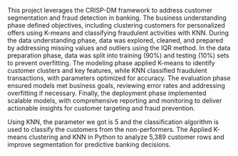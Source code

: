 This project leverages the CRISP-DM framework to address customer segmentation and fraud detection in banking. The business understanding phase defined objectives, including clustering customers for personalized offers using K-means and classifying fraudulent activities with KNN. During the data understanding phase, data was explored, cleaned, and prepared by addressing missing values and outliers using the IQR method. In the data preparation phase, data was split into training (90%) and testing (10%) sets to prevent overfitting. The modeling phase applied K-means to identify customer clusters and key features, while KNN classified fraudulent transactions, with parameters optimized for accuracy. The evaluation phase ensured models met business goals, reviewing error rates and addressing overfitting if necessary. Finally, the deployment phase implemented scalable models, with comprehensive reporting and monitoring to deliver actionable insights for customer targeting and fraud prevention.

Using KNN, the parameter we got is 5 and the classification algorithm is used to classify the customers from the non-performers.
The Applied K-means clustering and KNN in Python to analyze 5,389 customer rows and improve segmentation for predictive banking decisions. 

